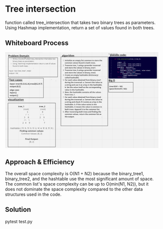 # Tree intersection
 function called tree_intersection that takes two binary trees as parameters.
Using Hashmap implementation, return a set of values found in both trees.
## Whiteboard Process
<!-- Embedded whiteboard image -->
![intersection_tree](/challenge32/intersection_tree.PNG)
## Approach & Efficiency
The overall space complexity is O(N1 + N2) because the binary_tree1, binary_tree2, and the hashtable use the most significant amount of space. The common list's space complexity can be up to O(min(N1, N2)), but it does not dominate the space complexity compared to the other data structures used in the code.
## Solution
pytest test.py
